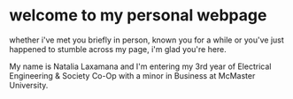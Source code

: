 # welcome to my personal webpage

whether i've met you briefly in person, known you for a while or you've just happened to stumble across my page, i'm glad you're here. 

My name is Natalia Laxamana and I'm entering my 3rd year of Electrical Engineering & Society Co-Op with a minor in Business at McMaster University. 
